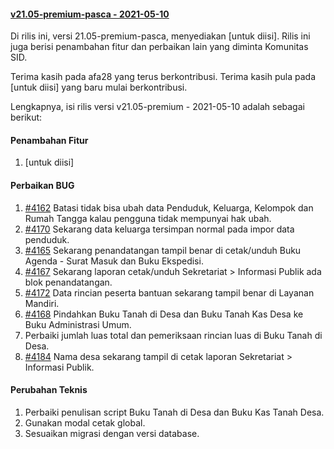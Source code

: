 #### [v21.05-premium-pasca - 2021-05-10](https://github.com/OpenSID/premium/compare/v21.04-premium...v21.05-premium)

Di rilis ini, versi 21.05-premium-pasca, menyediakan [untuk diisi]. Rilis ini juga berisi penambahan fitur dan perbaikan lain yang diminta Komunitas SID.

Terima kasih pada afa28 yang terus berkontribusi. Terima kasih pula pada [untuk diisi] yang baru mulai berkontribusi.

Lengkapnya, isi rilis versi v21.05-premium - 2021-05-10 adalah sebagai berikut:

#### Penambahan Fitur
1. [untuk diisi]


#### Perbaikan BUG
1. [#4162](https://github.com/OpenSID/OpenSID/issues/4162) Batasi tidak bisa ubah data Penduduk, Keluarga, Kelompok dan Rumah Tangga kalau pengguna tidak mempunyai hak ubah.
2. [#4170](https://github.com/OpenSID/OpenSID/issues/4170) Sekarang data keluarga tersimpan normal pada impor data penduduk.
3. [#4165](https://github.com/OpenSID/OpenSID/issues/4165) Sekarang penandatangan tampil benar di cetak/unduh Buku Agenda - Surat Masuk dan Buku Ekspedisi.
4. [#4167](https://github.com/OpenSID/OpenSID/issues/4167) Sekarang laporan cetak/unduh Sekretariat > Informasi Publik ada blok penandatangan.
5. [#4172](https://github.com/OpenSID/OpenSID/issues/4172) Data rincian peserta bantuan sekarang tampil benar di Layanan Mandiri.
6. [#4168](https://github.com/OpenSID/OpenSID/issues/4168) Pindahkan Buku Tanah di Desa dan Buku Tanah Kas Desa ke Buku Administrasi Umum.
7. Perbaiki jumlah luas total dan pemeriksaan rincian luas di Buku Tanah di Desa.
8. [#4184](https://github.com/OpenSID/OpenSID/issues/4184) Nama desa sekarang tampil di cetak laporan Sekretariat > Informasi Publik.


#### Perubahan Teknis
1. Perbaiki penulisan script Buku Tanah di Desa dan Buku Kas Tanah Desa.
2. Gunakan modal cetak global.
3. Sesuaikan migrasi dengan versi database.